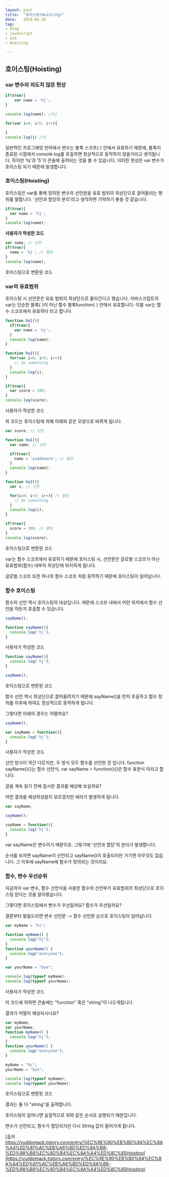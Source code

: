 ```yaml
---
layout: post
title:  "호이스팅(Hoisting)"
date:   2019-02-26
tag:
- blog
- javascript
- es6
- Hoisting

---
```


## 호이스팅(Hoisting)

### var 변수의 의도치 않은 현상

```js
if(true){
	var name = 'hj';
}

console.log(name); //hj

for(var i=0; i<5; i++){

}
console.log(i) //5
```

일반적인 프로그래밍 언어에서 변수는 블록 스코프{ } 안에서 유효하기 때문에, 블록이 종료된 시점에서 console.log를 호출하면 
정상적으로 동작하지 않을거라고 생각됩니다.
하지만 'hj'과 '5'가 콘솔에 출력되는 것을 볼 수 있습니다.
이러한 현상은 var 변수가 호이스팅 되기 때문에 발생합니다.

### 호이스팅(Hoisting)

호이스팅은 var을 통해 정의된 변수의 선언문을 유효 범위의 최상단으로 끌어올리는 행위를 말합니다.
'선언과 할당의 분리'라고 생각하면 기억하기 좋을 것 같습니다.

```js
if(true){
  var name = 'hj';
}
console.log(name);
```
**사용자가 작성한 코드**
```js
var name; // 선언
if(true){
  name = 'hj'; // 할당
}
console.log(name);
```
호이스팅으로 변환된 코드


### var의 유효범위

호이스팅 시 선언문은 유효 범위의 최상단으로 올라간다고 했습니다.
자바스크립트의 var는 단순한 블록{ }이 아닌 함수 블록function{ } 안에서 유효합니다.
이를 var는 함수 스코프에서 유효하다 라고 합니다.

```js
function ho1(){
  if(true){
    var name = 'hj';
  }
  console.log(name);
}

function ho2(){
  for(var i=0; i<5; i++){
    // do something
  }
  console.log(i);
}

if(true){
  var score = 100;
}
console.log(score);
```
사용자가 작성한 코드

위 코드는 호이스팅에 의해 아래와 같은 모양으로 바뀌게 됩니다.

```js
var score; // 선언

function ho1(){
  var name; // 선언

  if(true){
    name = 'yuddomack'; // 할당
  }
  console.log(name);
}

function ho2(){
  var i; // 선언

  for(i=0; i<5; i++){ // 할당
    // do something
  }
  console.log(i);
}

if(true){
  score = 100; // 할당
}
console.log(score);
```
호이스팅으로 변환된 코드

var는 함수 스코프에서 유효하기 때문에 호이스팅 시, 선언문은 글로벌 스코프가 아닌 유효범위(함수) 내부의 최상단에 위치하게 됩니다.

글로벌 스코프 또한 하나의 함수 스코프 처럼 동작하기 때문에 호이스팅이 일어납니다.

### 함수 호이스팅

함수의 선언 역시 호이스팅의 대상입니다. 때문에 스코프 내에서 어떤 위치에서 함수 선언을 하든지 호출할 수 있습니다.

```js
sayName();

function sayName(){
  console.log('hj');
}
```
사용자가 작성한 코드

```js
function sayName(){
  console.log('hj');
}

sayName();
```
호이스팅으로 변환된 코드

함수 선언 역시 최상단으로 끌어올려지기 때문에 sayName()을 먼저 호출하고 함수 정의를 이후에 하여도 정상적으로 동작하게 됩니다.

그렇다면 아래의 경우는 어떨까요?

```js
sayName();

var sayName = function(){
  console.log('hj');
}
```
사용자가 작성한 코드

선언 방식이 약간 다르지만, 두 방식 모두 함수를 선언한 것 입니다.
function sayName(){}는 함수 선언식, var sayName = function(){}은 함수 표현식 이라고 합니다.

글을 계속 읽기 전에 잠시만 결과를 예상해 보실까요?

어떤 결과를 예상하셨을지 모르겠지만 에러가 발생하게 됩니다.

```js
var sayName;

sayName();

sayName = function(){
  console.log('hj');
}
```

var sayName은 변수이기 때문이죠. 그렇기에 '선언과 할당'의 분리가 발생합니다.

순서를 보자면 sayName이 선언되고 sayName()이 호출되지만 거기엔 아무것도 없습니다. 그 이후에 sayName에 함수가 정의되는 것이지요.

### 함수, 변수 우선순위

지금까지 var 변수, 함수 선언식을 사용한 함수의 선언부가 유효범위의 최상단으로 호이스팅 된다는 것을 알아봤습니다.

그렇다면 호이스팅에서 변수가 우선일까요? 함수가 우선일까요?

결론부터 말씀드리면 변수 선언문 -> 함수 선언문 순으로 호이스팅이 일어납니다.

```js
var myName = "hi";

function myName() {
  console.log("hj");
}
function yourName() {
  console.log("everyone");
}

var yourName = "bye";

console.log(typeof myName);
console.log(typeof yourName);
```
사용자가 작성한 코드

이 코드에 의하면 콘솔에는 "function" 혹은 "string"이 나오게됩니다.

결과가 어떨지 예상되시나요?

```js
var myName;
var yourName;
function myName() {
  console.log("hj");
}
function yourName() {
  console.log("everyone");
}

myName = "hi";
yourName = "bye";

console.log(typeof myName);
console.log(typeof yourName);
```
호이스팅으로 변환된 코드

결과는 둘 다 "string"을 출력합니다.

호이스팅이 일어나면 실질적으로 위와 같은 순서로 실행되기 때문입니다.

변수가 선언되고, 함수가 할당되지만 다시 String 값이 들어가게 됩니다.


[출처 https://yuddomack.tistory.com/entry/%EC%9E%90%EB%B0%94%EC%8A%A4%ED%81%AC%EB%A6%BD%ED%8A%B8-%ED%98%B8%EC%9D%B4%EC%8A%A4%ED%8C%85Hoisting](https://yuddomack.tistory.com/entry/%EC%9E%90%EB%B0%94%EC%8A%A4%ED%81%AC%EB%A6%BD%ED%8A%B8-%ED%98%B8%EC%9D%B4%EC%8A%A4%ED%8C%85Hoisting)




